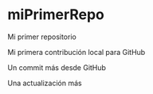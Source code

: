 # miPrimerRepo

Mi primer repositorio

Mi primera contribución local para GitHub

Un commit más desde GitHub

Una actualización más
